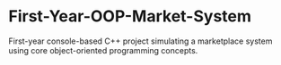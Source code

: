 # First-Year-OOP-Market-System
First-year console-based C++ project simulating a marketplace system using core object-oriented programming concepts.
